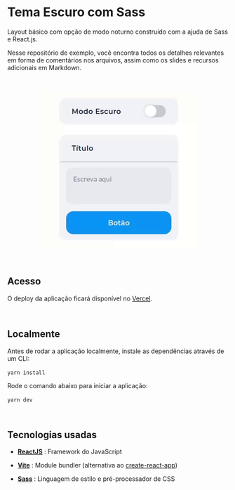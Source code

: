 # Tema Escuro com Sass

Layout básico com opção de modo noturno construído com a ajuda de Sass e React.js.

Nesse repositório de exemplo, você encontra todos os detalhes relevantes em forma de comentários nos arquivos, assim como os slides e recursos adicionais em Markdown.

<br />

<p align="center">
  <img
    src="website.gif"
    alt="Imagem animada do website"
  />
</p>

<br />

## Acesso

O deploy da aplicação ficará disponível no [Vercel](https://theming-sass.vercel.app/).

<br />

## Localmente

Antes de rodar a aplicação localmente, instale as dependências através de um CLI:

`yarn install`

Rode o comando abaixo para iniciar a aplicação:

`yarn dev`

<br />

## Tecnologias usadas

- [**ReactJS**](https://reactjs.org/) : Framework do JavaScript

- [**Vite**](https://vitejs.dev/) : Module bundler (alternativa ao [create-react-app](https://github.com/facebook/create-react-app))

- [**Sass**](https://sass-lang.com/) : Linguagem de estilo e pré-processador de CSS

